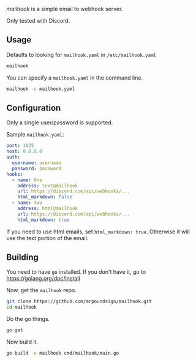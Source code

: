 *mailhook* is a simple email to webhook server.

Only tested with Discord.

## Usage

Defaults to looking for `mailhook.yaml` in `/etc/mailhook.yaml`

```bash
mailhook
```

You can specify a `mailhook.yaml` in the command line.
```bash
mailhook -c mailhook.yaml
```

## Configuration

Only a single user/password is supported.

Sample `mailhook.yaml`:

```yaml
port: 1025
host: 0.0.0.0
auth:
  username: username
  password: password
hooks:
  - name: One
    address: text@mailhook
    url: https://discord.com/api/webhooks/...
    html_markdown: false
  - name: two
    address: html@mailhook
    url: https://discord.com/api/webhooks/...
    html_markdown: true
```

If you need to use html emails, set `html_markdown: true`. Otherwise it will use the text portion of the email.

## Building

You need to have `go` installed. If you don't have it, go to https://golang.org/doc/install

Now, get the `mailhook` repo.

```bash
git clone https://github.com/mrpoundsign/mailhook.git
cd mailhook
```

Do the go things.

```bash
go get
```

Now build it.

```bash
go build -o mailhook cmd/mailhook/main.go
```
